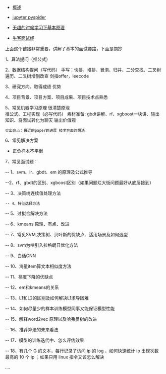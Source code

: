 - [概述](https://radimrehurek.com/data_science_python)

- [jupyter pyspider](https://predictionio.apache.org/datacollection/analytics-ipynb)

- [无趣的时候学习下基本原理](https://github.com/jupyter/jupyter/wiki/A-gallery-of-interesting-Jupyter-Notebooks)

- [牛客面试经](https://www.nowcoder.com/discuss/15168)
> 
  上面这个链接非常重要，讲解了基本的面试套路，下面是摘抄
  
 1、算法提问（推公式）

 2、数据结构提问（写代码）
	手写：快排、堆排、冒泡、归并、二分查找、二叉树遍历、二叉树增删改查
	剑指offer，leecode


3、研究方向、取得成绩 优势

4、项目背景、项目方案、项目成果、项目技术点熟悉

5、常见机器学习原理
	很清楚原理	
	推公式、工程实现（必写代码）
    素材准备:
	  gbdt讲解、rf、xgboost一块讲、输出知识、将面试转化为聊天
	  输出价值观
	  
	突出亮点：最近的paper的进展 技术方面的想法
	  
6、常见解决方案
 - 正负样本不平衡
 
 
 7、常见面试题：
	
  -- 1、svm、lr、gbdt、em 的原理及公式推导
	
  --2、rf、gbdt的区别、xgboost区别（如果问题烂大街问题最好从底层接到）
	
  -- 3、决策树连续值处理方法
  
	-- 4、特征选择方法
	
  -- 5、过拟合解决方法
	
  -- 6、kmeans 原理、有点、改进
	
  -- 7、常见SVM,决策树、贝叶斯的优缺点、适用场景及如何选型
	
  -- 8、svm为啥引入拉格朗日优化方法
	
  -- 9、白话CNN
	
  -- 10、海量item算文本相似度方法
	
  -- 11、梯度下降的优缺点
	
  -- 12、em和kmeans的关系
	
  -- 13、L1和L2的区别及如何解决L1求导困难
	
  -- 14、如何尽量少的样本训练模型同事又能保证模型性能
	
  -- 15、解释word2vec 原理以及哈弗曼树的改进
	
  -- 16、推荐算法的未来看法
	
  -- 17、模型的训练迭代中、怎么评估效果
	
  -- 18、有几个 G 的文本，每行记录了访问 ip 的 log ，如何快速统计 ip 出现次数最高的 10 个 ip ；如果只用 linux 指令又该怎么解决
 
  ....

